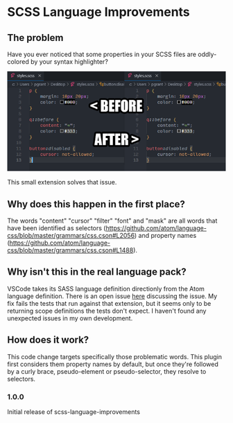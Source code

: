 # SCSS Language Improvements

## The problem

Have you ever noticed that some properties in your SCSS files are oddly-colored by your syntax highlighter?

![content and cursor properties are colored incorrectly](example.png)

This small extension solves that issue.

## Why does this happen in the first place?
The words "content" "cursor" "filter" "font" and "mask" are all words that have been identified as selectors (https://github.com/atom/language-css/blob/master/grammars/css.cson#L2056) and property names (https://github.com/atom/language-css/blob/master/grammars/css.cson#L1488).

## Why isn't this in the real language pack?

VSCode takes its SASS language definition directionly from the Atom language definition. There is an open issue [here](https://github.com/atom/language-sass/issues/226) discussing the issue. My fix fails the tests that run against that extension, but it seems only to be returning scope definitions the tests don't expect. I haven't found any unexpected issues in my own development.

## How does it work?

This code change targets specifically those problematic words. This plugin first considers them property names by default, but once they're followed by a curly brace, pseudo-element or pseudo-selector, they resolve to selectors.

### 1.0.0

Initial release of scss-language-improvements